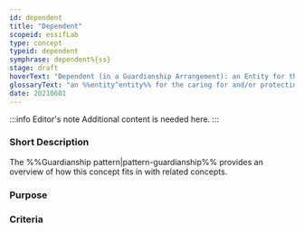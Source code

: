 ```yaml
---
id: dependent
title: "Dependent"
scopeid: essifLab
type: concept
typeid: dependent
symphrase: dependent%{ss}
stage: draft
hoverText: "Dependent (in a Guardianship Arrangement): an Entity for the caring for and/or protecting/guarding/defending of which a Guardianship Arrangement has been established."
glossaryText: "an %%entity^entity%% for the caring for and/or protecting/guarding/defending of which a %%guardianship arrangement^guardianship-arrangement%% has been established."
date: 20210601
---
```


:::info Editor's note
Additional content is needed here.
:::

### Short Description

The %%Guardianship pattern|pattern-guardianship%% provides an overview of how this concept fits in with related concepts.

### Purpose

### Criteria
